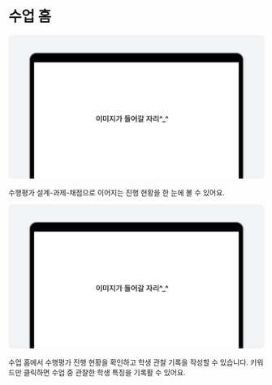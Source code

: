 # 수업 홈
![이미지](./img/example.png)
<p></p>
수행평가 설계-과제-채점으로 이어지는 진행 현황을 한 눈에 볼 수 있어요.

![이미지](./img/example.png)
<p></p>
수업 홈에서 수행평가 진행 현황을 확인하고 학생 관찰 기록을 작성할 수 있습니다.
키워드만 클릭하면 수업 중 관찰한 학생 특징을 기록활 수 있어요.